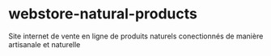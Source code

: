 # webstore-natural-products
Site internet de vente en ligne de produits naturels conectionnés de manière artisanale et naturelle
